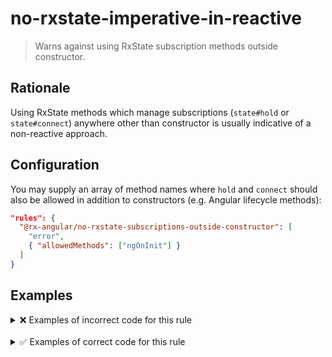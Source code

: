 # no-rxstate-imperative-in-reactive

> Warns against using RxState subscription methods outside constructor.

## Rationale

Using RxState methods which manage subscriptions (`state#hold` or `state#connect`) anywhere other than constructor is usually indicative of a non-reactive approach.

## Configuration

You may supply an array of method names where `hold` and `connect` should also be allowed in addition to constructors (e.g. Angular lifecycle methods):

```json
"rules": {
  "@rx-angular/no-rxstate-subscriptions-outside-constructor": [
    "error",
    { "allowedMethods": ["ngOnInit"] }
  ]
}
```

## Examples

<details>
<summary>❌ Examples of incorrect code for this rule</summary>

```ts
@Component({
  template: '<button (click)="handleClick()">...</button> ...',
})
class NotOkComponent {
  constructor(private service: SomeService, private state: RxState<MyState>) {}

  handleClick() {
    this.state.connect('something', this.service.doSomething());
  }
}
```

```ts
@Component({
  template: '<button (click)="handleClick()">...</button> ...',
})
class NotOkComponent {
  constructor(private service: SomeService, private state: RxState<MyState>) {}

  handleClick() {
    this.state.hold(this.service.doSomething());
  }
}
```

</details>

<br />

<details>
<summary>✅ Examples of correct code for this rule</summary>

```ts
@Component({
  template: '...',
})
class OkComponent {
  constructor(state: RxState<never>, service: SomeService) {
    state.hold(service.onRefresh$, () => {
      window.location.href = '/';
    });
  }
}
```

```ts
@Component({
  template: '...',
})
class OkComponent {
  constructor(private state: RxState<MyState>, service: SomeService) {
    this.state.connect('data', service.getData());
  }

  handleClick() {
    this.state.set({ clicked: true });
  }
}
```

### Custom configuration

Example of correct code when setting custom option `{ "allowedMethods": ["ngOnInit"] }`:

```ts
@Component({
  template: '...',
})
class OkComponent {
  @Input() noDataFetching = false;

  constructor(private state: RxState<MyState>, private service: SomeService) {}

  ngOnInit() {
    if (!this.noDataFetching) {
      this.state.connect('data', service.getData());
    }
  }
}
```

</details>

